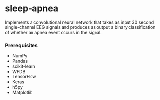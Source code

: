 # sleep-apnea

Implements a convolutional neural network that takes as input 30 second single-channel EEG signals and produces as output a binary classification of whether an apnea event occurs in the signal.

### Prerequisites

* NumPy
* Pandas
* scikit-learn
* WFDB
* TensorFlow
* Keras
* h5py
* Matplotlib
